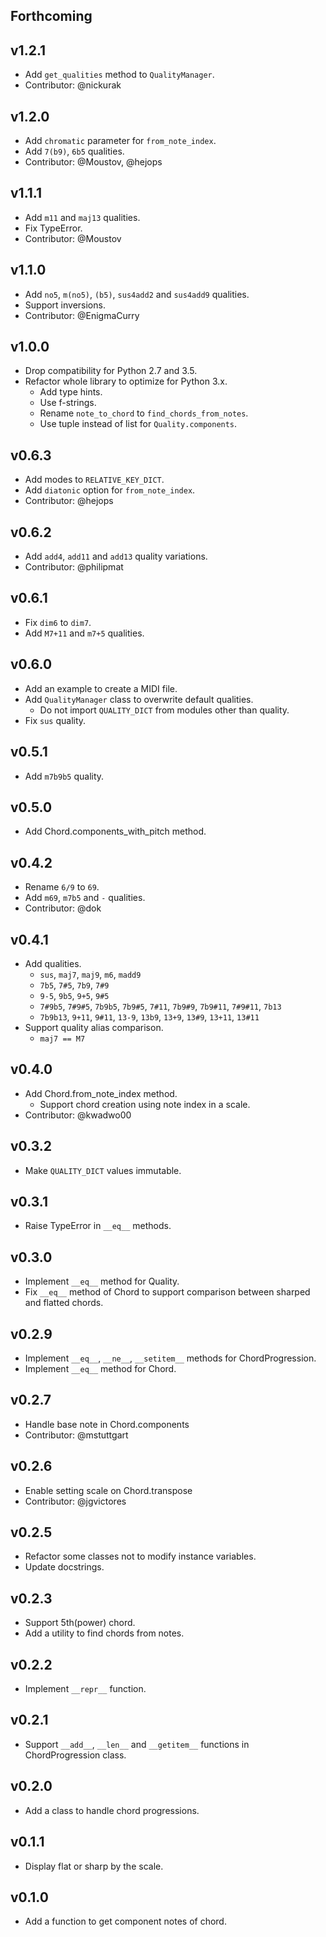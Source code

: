 ## Forthcoming

## v1.2.1

- Add `get_qualities` method to `QualityManager`.
- Contributor: @nickurak

## v1.2.0

- Add `chromatic` parameter for `from_note_index`.
- Add `7(b9)`, `6b5` qualities.
- Contributor: @Moustov, @hejops

## v1.1.1

- Add `m11` and `maj13` qualities.
- Fix TypeError.
- Contributor: @Moustov

## v1.1.0

- Add `no5`, `m(no5)`, `(b5)`, `sus4add2` and `sus4add9` qualities.
- Support inversions.
- Contributor: @EnigmaCurry

## v1.0.0

- Drop compatibility for Python 2.7 and 3.5.
- Refactor whole library to optimize for Python 3.x.
  - Add type hints.
  - Use f-strings.
  - Rename `note_to_chord` to `find_chords_from_notes`.
  - Use tuple instead of list for `Quality.components`.

## v0.6.3

- Add modes to `RELATIVE_KEY_DICT`.
- Add `diatonic` option for `from_note_index`.
- Contributor: @hejops

## v0.6.2

- Add `add4`, `add11` and `add13` quality variations.
- Contributor: @philipmat

## v0.6.1

- Fix `dim6` to `dim7`.
- Add `M7+11` and `m7+5` qualities.

## v0.6.0

- Add an example to create a MIDI file.
- Add `QualityManager` class to overwrite default qualities.
  - Do not import `QUALITY_DICT` from modules other than quality.
- Fix `sus` quality.

## v0.5.1

- Add `m7b9b5` quality.

## v0.5.0

- Add Chord.components_with_pitch method.

## v0.4.2

- Rename `6/9` to `69`.
- Add `m69`, `m7b5` and `-` qualities.
- Contributor: @dok

## v0.4.1

- Add qualities.
  - `sus`, `maj7`, `maj9`, `m6`, `madd9`
  - `7b5`, `7#5`, `7b9`, `7#9`
  - `9-5`, `9b5`, `9+5`, `9#5`
  - `7#9b5`, `7#9#5`, `7b9b5`, `7b9#5`, `7#11`, `7b9#9`, `7b9#11`, `7#9#11`, `7b13`
  - `7b9b13`, `9+11`, `9#11`, `13-9`, `13b9`, `13+9`, `13#9`, `13+11`, `13#11`
- Support quality alias comparison.
  - `maj7 == M7`

## v0.4.0

- Add Chord.from_note_index method.
  - Support chord creation using note index in a scale.
- Contributor: @kwadwo00

## v0.3.2

- Make `QUALITY_DICT` values immutable.

## v0.3.1

- Raise TypeError in `__eq__` methods.

## v0.3.0

- Implement `__eq__` method for Quality.
- Fix `__eq__` method of Chord to support comparison between sharped and flatted chords.

## v0.2.9

- Implement `__eq__`, `__ne__`, `__setitem__` methods for ChordProgression.
- Implement `__eq__` method for Chord.

## v0.2.7

- Handle base note in Chord.components
- Contributor: @mstuttgart

## v0.2.6

- Enable setting scale on Chord.transpose
- Contributor: @jgvictores

## v0.2.5

- Refactor some classes not to modify instance variables.
- Update docstrings.

## v0.2.3

- Support 5th(power) chord.
- Add a utility to find chords from notes.

## v0.2.2

- Implement `__repr__` function.

## v0.2.1

- Support `__add__`, `__len__` and `__getitem__` functions in ChordProgression class.

## v0.2.0

- Add a class to handle chord progressions.

## v0.1.1

- Display flat or sharp by the scale.

## v0.1.0

- Add a function to get component notes of chord.

